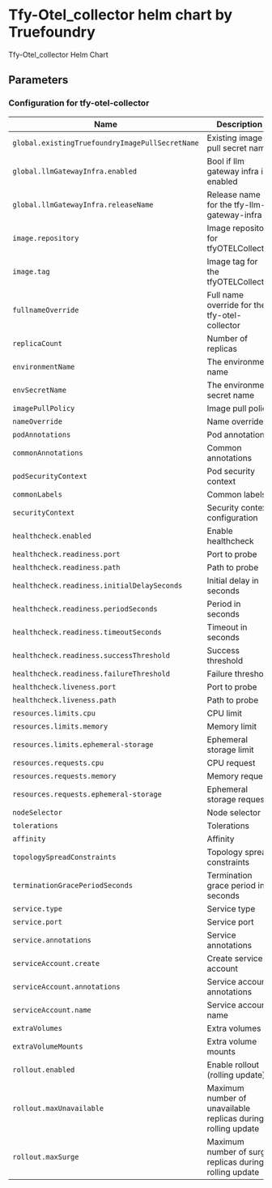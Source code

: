 # Tfy-Otel_collector helm chart by Truefoundry
Tfy-Otel_collector Helm Chart 

## Parameters

### Configuration for tfy-otel-collector

| Name                                            | Description                                                  | Value                                                |
| ----------------------------------------------- | ------------------------------------------------------------ | ---------------------------------------------------- |
| `global.existingTruefoundryImagePullSecretName` | Existing image pull secret name                              | `""`                                                 |
| `global.llmGatewayInfra.enabled`                | Bool if llm gateway infra is enabled                         | `false`                                              |
| `global.llmGatewayInfra.releaseName`            | Release name for the tfy-llm-gateway-infra                   | `tfy-llm-gateway-infra`                              |
| `image.repository`                              | Image repository for tfyOTELCollector                        | `tfy.jfrog.io/tfy-private-images/tfy-otel-collector` |
| `image.tag`                                     | Image tag for the tfyOTELCollector                           | `b81d3f3694c700e5b3252920cad16613407ac2be`           |
| `fullnameOverride`                              | Full name override for the tfy-otel-collector                | `""`                                                 |
| `replicaCount`                                  | Number of replicas                                           | `2`                                                  |
| `environmentName`                               | The environment name                                         | `default`                                            |
| `envSecretName`                                 | The environment secret name                                  | `""`                                                 |
| `imagePullPolicy`                               | Image pull policy                                            | `IfNotPresent`                                       |
| `nameOverride`                                  | Name override                                                | `""`                                                 |
| `podAnnotations`                                | Pod annotations                                              | `{}`                                                 |
| `commonAnnotations`                             | Common annotations                                           | `{}`                                                 |
| `podSecurityContext`                            | Pod security context                                         | `{}`                                                 |
| `commonLabels`                                  | Common labels                                                | `{}`                                                 |
| `securityContext`                               | Security context configuration                               | `{}`                                                 |
| `healthcheck.enabled`                           | Enable healthcheck                                           | `true`                                               |
| `healthcheck.readiness.port`                    | Port to probe                                                | `3000`                                               |
| `healthcheck.readiness.path`                    | Path to probe                                                | `/`                                                  |
| `healthcheck.readiness.initialDelaySeconds`     | Initial delay in seconds                                     | `10`                                                 |
| `healthcheck.readiness.periodSeconds`           | Period in seconds                                            | `10`                                                 |
| `healthcheck.readiness.timeoutSeconds`          | Timeout in seconds                                           | `5`                                                  |
| `healthcheck.readiness.successThreshold`        | Success threshold                                            | `1`                                                  |
| `healthcheck.readiness.failureThreshold`        | Failure threshold                                            | `3`                                                  |
| `healthcheck.liveness.port`                     | Port to probe                                                | `3000`                                               |
| `healthcheck.liveness.path`                     | Path to probe                                                | `/`                                                  |
| `resources.limits.cpu`                          | CPU limit                                                    | `1`                                                  |
| `resources.limits.memory`                       | Memory limit                                                 | `512Mi`                                              |
| `resources.limits.ephemeral-storage`            | Ephemeral storage limit                                      | `512Mi`                                              |
| `resources.requests.cpu`                        | CPU request                                                  | `0.5`                                                |
| `resources.requests.memory`                     | Memory request                                               | `256Mi`                                              |
| `resources.requests.ephemeral-storage`          | Ephemeral storage request                                    | `256Mi`                                              |
| `nodeSelector`                                  | Node selector                                                | `{}`                                                 |
| `tolerations`                                   | Tolerations                                                  | `{}`                                                 |
| `affinity`                                      | Affinity                                                     | `{}`                                                 |
| `topologySpreadConstraints`                     | Topology spread constraints                                  | `{}`                                                 |
| `terminationGracePeriodSeconds`                 | Termination grace period in seconds                          | `120`                                                |
| `service.type`                                  | Service type                                                 | `ClusterIP`                                          |
| `service.port`                                  | Service port                                                 | `4318`                                               |
| `service.annotations`                           | Service annotations                                          | `{}`                                                 |
| `serviceAccount.create`                         | Create service account                                       | `true`                                               |
| `serviceAccount.annotations`                    | Service account annotations                                  | `{}`                                                 |
| `serviceAccount.name`                           | Service account name                                         | `""`                                                 |
| `extraVolumes`                                  | Extra volumes                                                | `[]`                                                 |
| `extraVolumeMounts`                             | Extra volume mounts                                          | `[]`                                                 |
| `rollout.enabled`                               | Enable rollout (rolling update)                              | `true`                                               |
| `rollout.maxUnavailable`                        | Maximum number of unavailable replicas during rolling update | `1`                                                  |
| `rollout.maxSurge`                              | Maximum number of surge replicas during rolling update       | `50%`                                                |
